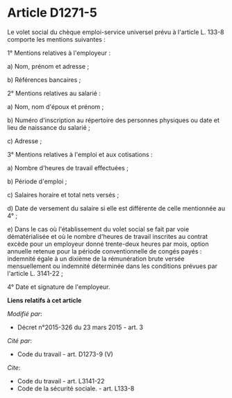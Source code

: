 # Article D1271-5

Le volet social du chèque emploi-service universel prévu à l'article L. 133-8 comporte les mentions suivantes : 

1° Mentions relatives à l'employeur : 

a) Nom, prénom et adresse ; 

b) Références bancaires ; 

2° Mentions relatives au salarié : 

a) Nom, nom d'époux et prénom ; 

b) Numéro d'inscription au répertoire des personnes physiques ou date et lieu de naissance du salarié ; 

c) Adresse ; 

3° Mentions relatives à l'emploi et aux cotisations : 

a) Nombre d'heures de travail effectuées ; 

b) Période d'emploi ; 

c) Salaires horaire et total nets versés ; 

d) Date de versement du salaire si elle est différente de celle mentionnée au 4° ; 

e) Dans le cas où l'établissement du volet social se fait par voie dématérialisée et où le nombre d'heures de travail
inscrites au contrat excède pour un employeur donné trente-deux heures par mois, option annuelle retenue pour la période
conventionnelle de congés payés : indemnité égale à un dixième de la rémunération brute versée mensuellement ou indemnité
déterminée dans les conditions prévues par l'article L. 3141-22 ; 

4° Date et signature de l'employeur.

**Liens relatifs à cet article**

_Modifié par_:

  - Décret n°2015-326 du 23 mars 2015 - art. 3

_Cité par_:

  - Code du travail - art. D1273-9 (V)

_Cite_:

  - Code du travail - art. L3141-22
  - Code de la sécurité sociale. - art. L133-8
